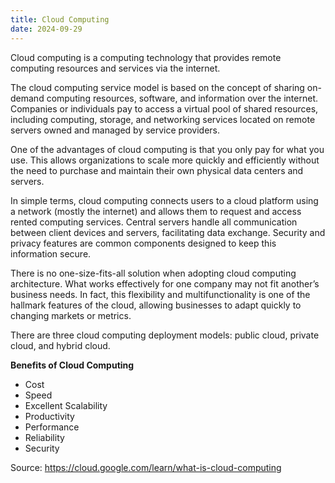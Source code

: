 ```yaml
---
title: Cloud Computing
date: 2024-09-29
---
```


Cloud computing is a computing technology that provides remote computing resources and services via the internet.

<!--more-->

The cloud computing service model is based on the concept of sharing on-demand computing resources, software, and information over the internet. Companies or individuals pay to access a virtual pool of shared resources, including computing, storage, and networking services located on remote servers owned and managed by service providers.

One of the advantages of cloud computing is that you only pay for what you use. This allows organizations to scale more quickly and efficiently without the need to purchase and maintain their own physical data centers and servers.

In simple terms, cloud computing connects users to a cloud platform using a network (mostly the internet) and allows them to request and access rented computing services. Central servers handle all communication between client devices and servers, facilitating data exchange. Security and privacy features are common components designed to keep this information secure.

There is no one-size-fits-all solution when adopting cloud computing architecture. What works effectively for one company may not fit another’s business needs. In fact, this flexibility and multifunctionality is one of the hallmark features of the cloud, allowing businesses to adapt quickly to changing markets or metrics.

There are three cloud computing deployment models: public cloud, private cloud, and hybrid cloud.

__Benefits of Cloud Computing__

- Cost
- Speed
- Excellent Scalability
- Productivity
- Performance
- Reliability
- Security

Source: https://cloud.google.com/learn/what-is-cloud-computing

<!-- *Source: [Unsplash](https://www.ingenious.co.uk/wp-content/uploads/2023/08/What-is-Cloud-Computing-and-How-Can-it-Benefit-Our-Company-1024x512.jpeg)* -->
